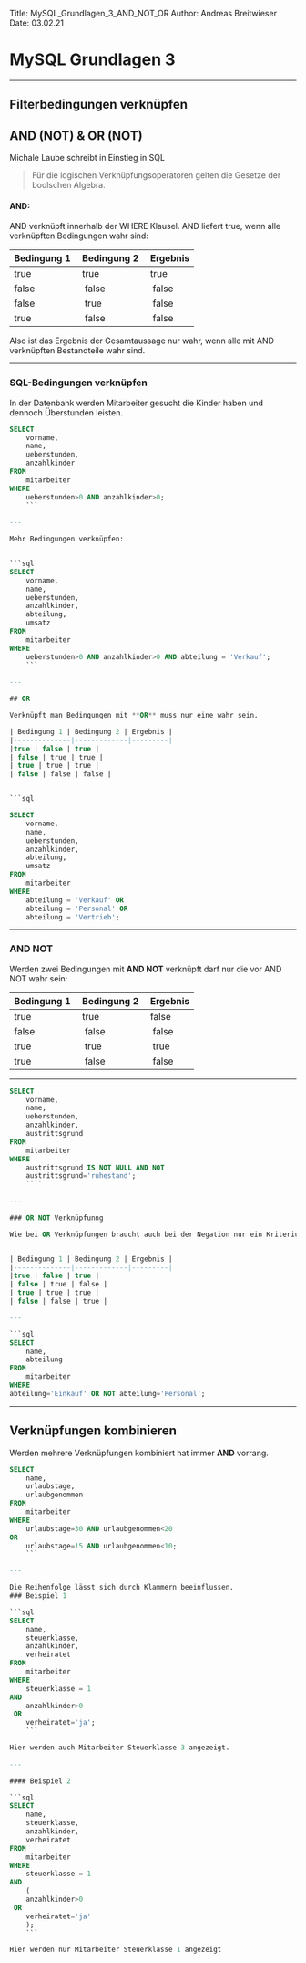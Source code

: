 Title: MySQL_Grundlagen_3_AND_NOT_OR
Author: Andreas Breitwieser
Date: 03.02.21

# MySQL Grundlagen 3



---

## Filterbedingungen verknüpfen
##  AND (NOT) & OR (NOT)

Michale Laube schreibt in Einstieg in SQL 
> Für die logischen Verknüpfungsoperatoren gelten die Gesetze der boolschen Algebra.


#### AND:

AND verknüpft innerhalb der WHERE Klausel. AND liefert true, wenn alle verknüpften Bedingungen wahr sind:

| Bedingung 1 | Bedingung 2 | Ergebnis |
|--------------|-------------|---------|
|true | true | true |
| false | false | false | 
| false | true | false |
| true | false | false |

Also ist das Ergebnis der Gesamtaussage nur wahr, wenn alle mit AND verknüpften Bestandteile wahr sind.

---

### SQL-Bedingungen verknüpfen

In der Datenbank werden Mitarbeiter gesucht die Kinder haben und dennoch Überstunden leisten.

```sql
SELECT
	vorname,
    name,
    ueberstunden,
    anzahlkinder
FROM
	mitarbeiter
WHERE
	ueberstunden>0 AND anzahlkinder>0;
	```
 
---

Mehr Bedingungen verknüpfen:


```sql
SELECT
	vorname,
    name,
    ueberstunden,
    anzahlkinder,
    abteilung,
    umsatz
FROM
	mitarbeiter
WHERE
	ueberstunden>0 AND anzahlkinder>0 AND abteilung = 'Verkauf';
	```
	
---

## OR

Verknüpft man Bedingungen mit **OR** muss nur eine wahr sein.

| Bedingung 1 | Bedingung 2 | Ergebnis |
|--------------|-------------|---------|
|true | false | true |
| false | true | true | 
| true | true | true |
| false | false | false |	


```sql

SELECT
	vorname,
    name,
    ueberstunden,
    anzahlkinder,
    abteilung,
    umsatz
FROM
	mitarbeiter
WHERE
	abteilung = 'Verkauf' OR
    abteilung = 'Personal' OR
    abteilung = 'Vertrieb';
   ```
    

---
      
    
### AND NOT

Werden zwei Bedingungen mit **AND NOT** verknüpft darf nur die vor AND NOT wahr sein:

 | Bedingung 1 | Bedingung 2 | Ergebnis |
|--------------|-------------|---------|
|true | true | false |
| false | false | false | 
| true | true | true |
| true | false | false |

---
 

```sql
SELECT 
	vorname, 
    name, 
    ueberstunden, 
    anzahlkinder, 
    austrittsgrund 
FROM 
	mitarbeiter
WHERE
	austrittsgrund IS NOT NULL AND NOT 
	austrittsgrund='ruhestand';
	````
	
---

### OR NOT Verknüpfunng

Wie bei OR Verknüpfungen braucht auch bei der Negation nur ein Kriterium erfüllt werden:


| Bedingung 1 | Bedingung 2 | Ergebnis |
|--------------|-------------|---------|
|true | false | true |
| false | true | false | 
| true | true | true |
| false | false | true |	

---

```sql
SELECT
	name,
	abteilung
FROM	
	mitarbeiter
WHERE
abteilung='Einkauf' OR NOT abteilung='Personal';
```	
---


## Verknüpfungen kombinieren 

Werden mehrere Verknüpfungen kombiniert hat immer **AND** vorrang. 

```sql
SELECT
	name,
	urlaubstage,
	urlaubgenommen
FROM
	mitarbeiter
WHERE
	urlaubstage=30 AND urlaubgenommen<20
OR
	urlaubstage=15 AND urlaubgenommen<10;
	```		

---

Die Reihenfolge lässt sich durch Klammern beeinflussen.
### Beispiel 1

```sql
SELECT
	name,
	steuerklasse,
	anzahlkinder,
	verheiratet
FROM
	mitarbeiter
WHERE
	steuerklasse = 1
AND
	anzahlkinder>0
 OR
	verheiratet='ja';	
	```

Hier werden auch Mitarbeiter Steuerklasse 3 angezeigt.
	
---

#### Beispiel 2

```sql
SELECT
	name,
	steuerklasse,
	anzahlkinder,
	verheiratet
FROM
	mitarbeiter
WHERE
	steuerklasse = 1
AND
	(
	anzahlkinder>0
 OR
	verheiratet='ja'
	);	
	```	

Hier werden nur Mitarbeiter Steuerklasse 1 angezeigt	